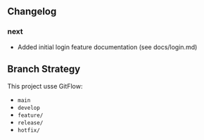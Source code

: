 ## Changelog

### next
- Added initial login feature documentation (see docs/login.md)

## Branch Strategy

This project usse GitFlow:
- `main`
- `develop`
- `feature/`
- `release/`
- `hotfix/`